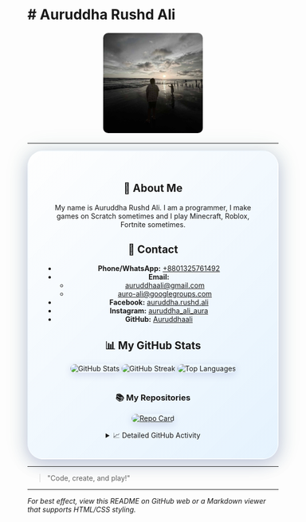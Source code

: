 <html>
    <head>
       <link rel="stylesheet" href="auro.css">
    </head>

<body>

<h1 class="header"># Auruddha Rushd Ali</h1>
<img src="images/Auro3 fixed.jpg" alt="Profile" width="200" style="border-radius: 10px; display: block; margin: 20px auto;"/>

---

<div align="center" style="background: linear-gradient(135deg, rgba(255,255,255,0.38) 0%, rgba(200,230,255,0.45) 100%); box-shadow: 0 8px 32px 0 rgba(31, 38, 135, 0.25), 0 0 40px 10px rgba(46,139,87,0.08); border-radius: 2rem; border: 2px solid rgba(255,255,255,0.32); padding: 2rem; max-width: 600px; margin: auto;">

## 👋 About Me

My name is Auruddha Rushd Ali. I am a programmer, I make games on Scratch sometimes and I play Minecraft, Roblox, Fortnite sometimes.

## 📱 Contact

- **Phone/WhatsApp:** [+8801325761492](tel:+8801325761492)
- **Email:** 
  - [auruddhaali@gmail.com](mailto:auruddhaali@gmail.com)
  - [auro-ali@googlegroups.com](mailto:auro-ali@googlegroups.com)
- **Facebook:** [auruddha.rushd.ali](https://www.facebook.com/auruddha.rushd.ali)
- **Instagram:** [auruddha_ali_aura](https://instagram.com/auruddha_ali_aura)
- **GitHub:** [Auruddhaali](https://github.com/Auruddhaali)

## 📊 My GitHub Stats

<div align="center">

<img src="https://github-readme-stats.vercel.app/api?username=Auruddhaali&show_icons=true&theme=transparent&hide_border=true&title_color=2e8b57&text_color=333&icon_color=2e8b57" alt="GitHub Stats" style="border-radius: 16px; margin-bottom: 16px; box-shadow: 0 4px 15px rgba(31, 38, 135, 0.15);" />

<img src="https://github-readme-streak-stats.herokuapp.com/?user=Auruddhaali&theme=transparent&hide_border=true&ring=2e8b57&fire=2e8b57&currStreakLabel=2e8b57" alt="GitHub Streak" style="border-radius: 16px; margin-bottom: 16px; box-shadow: 0 4px 15px rgba(31, 38, 135, 0.15);" />

<img src="https://github-readme-stats.vercel.app/api/top-langs/?username=Auruddhaali&layout=compact&theme=transparent&hide_border=true&title_color=2e8b57&text_color=333" alt="Top Languages" style="border-radius: 16px; margin-bottom: 16px; box-shadow: 0 4px 15px rgba(31, 38, 135, 0.15);" />

### 📚 My Repositories

<a href="https://github.com/Auruddhaali/Auruddhaali">
  <img src="https://github-readme-stats.vercel.app/api/pin/?username=Auruddhaali&repo=Auruddhaali&theme=transparent&hide_border=true&title_color=2e8b57&text_color=333&icon_color=2e8b57" alt="Repo Card" style="border-radius: 16px; margin-bottom: 16px; box-shadow: 0 4px 15px rgba(31, 38, 135, 0.15);" />
</a>

<details>
<summary>📈 Detailed GitHub Activity</summary>

#### Recent Activity
<img src="https://activity-graph.herokuapp.com/graph?username=Auruddhaali&theme=github-light&hide_border=true&color=2e8b57" alt="Activity Graph" style="border-radius: 16px; margin: 16px 0; box-shadow: 0 4px 15px rgba(31, 38, 135, 0.15);" />

#### Profile Views
![Profile Views](https://komarev.com/ghpvc/?username=Auruddhaali&color=2e8b57&style=flat-square)

#### Contribution Details
- **Total Repositories:** View my [repositories](https://github.com/Auruddhaali?tab=repositories)
- **Contributions:** Check my [contribution activity](https://github.com/Auruddhaali?tab=overview)
- **Latest Projects:** Browse my [stars](https://github.com/Auruddhaali?tab=stars)

</details>

</div>

</div>

---

> "Code, create, and play!"

---

*For best effect, view this README on GitHub web or a Markdown viewer that supports HTML/CSS styling.*
</body>
</html>
